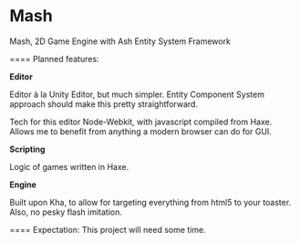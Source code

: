 Mash
====

Mash, 2D Game Engine with Ash Entity System Framework


====
Planned features:

**Editor**

Editor à la Unity Editor, but much simpler. Entity Component System approach should make this pretty straightforward.

Tech for this editor
Node-Webkit, with javascript compiled from Haxe. Allows me to benefit from anything a modern browser can do for GUI.

**Scripting**

Logic of games written in Haxe.

**Engine**

Built upon Kha, to allow for targeting everything from html5 to your toaster. Also, no pesky flash imitation.

====
Expectation: This project will need some time.

